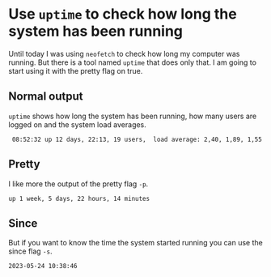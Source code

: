 # Use `uptime` to check how long the system has been running

Until today I was using `neofetch` to check how long my computer was running. But there is a tool named `uptime` that does only that. I am going to start using it with the pretty flag on true.

## Normal output

`uptime` shows how long the system has been running, how many users are logged on and the system load averages.

```
 08:52:32 up 12 days, 22:13, 19 users,  load average: 2,40, 1,89, 1,55
```

## Pretty

I like more the output of the pretty flag `-p`.

```
up 1 week, 5 days, 22 hours, 14 minutes
```

## Since

But if you want to know the time the system started running you can use the since flag `-s`.

```
2023-05-24 10:38:46
```
